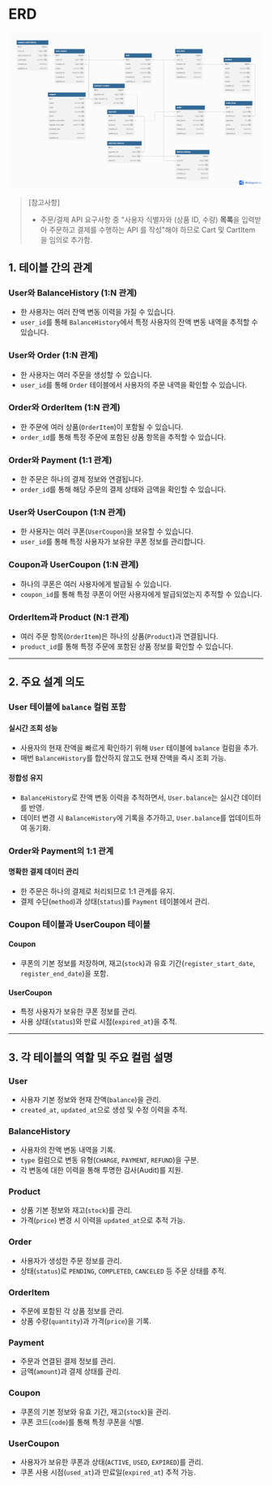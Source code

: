 # ERD

![erd](./img/erd2.png)

> [참고사항]
> - 주문/결제 API 요구사항 중  "사용자 식별자와 (상품 ID, 수량) **목록**을 입력받아 주문하고 결제를 수행하는 API 를 작성"해야 하므로 Cart 및 CartItem 을 임의로 추가함.

## 1. 테이블 간의 관계

### User와 BalanceHistory (1:N 관계)
- 한 사용자는 여러 잔액 변동 이력을 가질 수 있습니다.
- `user_id`를 통해 `BalanceHistory`에서 특정 사용자의 잔액 변동 내역을 추적할 수 있습니다.

### User와 Order (1:N 관계)
- 한 사용자는 여러 주문을 생성할 수 있습니다.
- `user_id`를 통해 `Order` 테이블에서 사용자의 주문 내역을 확인할 수 있습니다.

### Order와 OrderItem (1:N 관계)
- 한 주문에 여러 상품(`OrderItem`)이 포함될 수 있습니다.
- `order_id`를 통해 특정 주문에 포함된 상품 항목을 추적할 수 있습니다.

### Order와 Payment (1:1 관계)
- 한 주문은 하나의 결제 정보와 연결됩니다.
- `order_id`를 통해 해당 주문의 결제 상태와 금액을 확인할 수 있습니다.

### User와 UserCoupon (1:N 관계)
- 한 사용자는 여러 쿠폰(`UserCoupon`)을 보유할 수 있습니다.
- `user_id`를 통해 특정 사용자가 보유한 쿠폰 정보를 관리합니다.

### Coupon과 UserCoupon (1:N 관계)
- 하나의 쿠폰은 여러 사용자에게 발급될 수 있습니다.
- `coupon_id`를 통해 특정 쿠폰이 어떤 사용자에게 발급되었는지 추적할 수 있습니다.

### OrderItem과 Product (N:1 관계)
- 여러 주문 항목(`OrderItem`)은 하나의 상품(`Product`)과 연결됩니다.
- `product_id`를 통해 특정 주문에 포함된 상품 정보를 확인할 수 있습니다.

---

## 2. 주요 설계 의도

### User 테이블에 `balance` 컬럼 포함
#### 실시간 조회 성능
- 사용자의 현재 잔액을 빠르게 확인하기 위해 `User` 테이블에 `balance` 컬럼을 추가.
- 매번 `BalanceHistory`를 합산하지 않고도 현재 잔액을 즉시 조회 가능.

#### 정합성 유지
- `BalanceHistory`로 잔액 변동 이력을 추적하면서, `User.balance`는 실시간 데이터를 반영.
- 데이터 변경 시 `BalanceHistory`에 기록을 추가하고, `User.balance`를 업데이트하여 동기화.

### Order와 Payment의 1:1 관계
#### 명확한 결제 데이터 관리
- 한 주문은 하나의 결제로 처리되므로 1:1 관계를 유지.
- 결제 수단(`method`)과 상태(`status`)를 `Payment` 테이블에서 관리.

### Coupon 테이블과 UserCoupon 테이블
#### Coupon
- 쿠폰의 기본 정보를 저장하며, 재고(`stock`)과 유효 기간(`register_start_date`, `register_end_date`)을 포함.

#### UserCoupon
- 특정 사용자가 보유한 쿠폰 정보를 관리.
- 사용 상태(`status`)와 만료 시점(`expired_at`)을 추적.

---

## 3. 각 테이블의 역할 및 주요 컬럼 설명

### User
- 사용자 기본 정보와 현재 잔액(`balance`)을 관리.
- `created_at`, `updated_at`으로 생성 및 수정 이력을 추적.

### BalanceHistory
- 사용자의 잔액 변동 내역을 기록.
- `type` 컬럼으로 변동 유형(`CHARGE`, `PAYMENT`, `REFUND`)을 구분.
- 각 변동에 대한 이력을 통해 투명한 감사(Audit)를 지원.

### Product
- 상품 기본 정보와 재고(`stock`)를 관리.
- 가격(`price`) 변경 시 이력을 `updated_at`으로 추적 가능.

### Order
- 사용자가 생성한 주문 정보를 관리.
- 상태(`status`)로 `PENDING`, `COMPLETED`, `CANCELED` 등 주문 상태를 추적.

### OrderItem
- 주문에 포함된 각 상품 정보를 관리.
- 상품 수량(`quantity`)과 가격(`price`)을 기록.

### Payment
- 주문과 연결된 결제 정보를 관리.
- 금액(`amount`)과 결제 상태를 관리.

### Coupon
- 쿠폰의 기본 정보와 유효 기간, 재고(`stock`)을 관리.
- 쿠폰 코드(`code`)를 통해 특정 쿠폰을 식별.

### UserCoupon
- 사용자가 보유한 쿠폰과 상태(`ACTIVE`, `USED`, `EXPIRED`)를 관리.
- 쿠폰 사용 시점(`used_at`)과 만료일(`expired_at`) 추적 가능.
